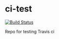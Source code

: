 # ci-test
[![Build Status](https://travis-ci.org/AntonisGkortzis/ci-test.svg?branch=master)](https://travis-ci.org/AntonisGkortzis/ci-test)

Repo for testing Travis ci
